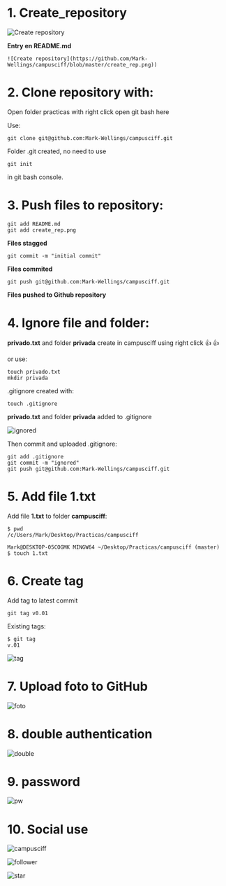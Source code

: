 # 1. Create_repository


![Create repository](https://github.com/Mark-Wellings/campusciff/blob/master/create_rep.png)


**Entry en README.md**


    ![Create repository](https://github.com/Mark-Wellings/campusciff/blob/master/create_rep.png))



# 2. Clone repository with: 

Open folder practicas with right click open git bash here


Use: 

    git clone git@github.com:Mark-Wellings/campusciff.git


Folder .git created, no need to use


    git init


in git bash console.




# 3. Push files to repository:


    git add README.md
    git add create_rep.png


**Files stagged**
    

    git commit -m "initial commit"


**Files commited**


    git push git@github.com:Mark-Wellings/campusciff.git
    
    
   **Files pushed to Github repository**


# 4. Ignore file and folder:

**privado.txt** and folder **privada** create in campusciff using right click :+1: :+1:

or use:


    touch privado.txt
    mkdir privada

.gitignore created with:

    touch .gitignore

 **privado.txt** and folder **privada** added to .gitignore
 
 ![ignored](https://github.com/Mark-Wellings/campusciff/blob/master/ignored.jpg)
 
Then commit and uploaded .gitignore:

    git add .gitignore
    git commit -m "ignored"
    git push git@github.com:Mark-Wellings/campusciff.git

# 5. Add file 1.txt


Add file **1.txt** to folder **campusciff**:


    $ pwd
    /c/Users/Mark/Desktop/Practicas/campusciff

    Mark@DESKTOP-05COGMK MINGW64 ~/Desktop/Practicas/campusciff (master)
    $ touch 1.txt

# 6. Create tag

Add tag to latest commit

    git tag v0.01

Existing tags:

    $ git tag
    v.01

![tag](https://github.com/Mark-Wellings/campusciff/blob/master/tag.jpg)
# 7. Upload foto to GitHub



![foto](https://github.com/Mark-Wellings/campusciff/blob/master/foto.jpg)
# 8. double authentication



![double](https://github.com/Mark-Wellings/campusciff/blob/master/doubleauth.jpg)
# 9. password



![pw](https://github.com/Mark-Wellings/campusciff/blob/master/pw.jpg)
# 10. Social use 



![campusciff](https://github.com/Mark-Wellings/campusciff/blob/master/campusciff.jpg)

![follower](https://github.com/Mark-Wellings/campusciff/blob/master/follower.jpg)

![star](https://github.com/Mark-Wellings/campusciff/blob/master/star.jpg)










    



    





     
  









     
  








     
  







